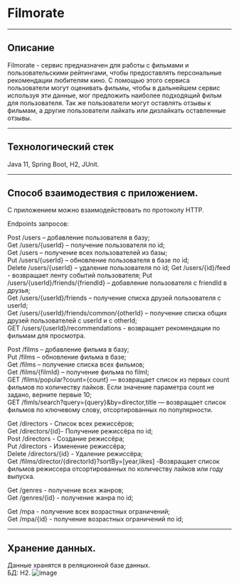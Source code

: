 # Filmorate
___
## Описание
Filmorate - сервис предназначен для работы с фильмами и пользовательскими рейтингами, чтобы предоставлять персональные 
рекомендации любителям кино. С помощью этого сервиса пользователи могут оценивать фильмы, чтобы в дальнейшем сервис 
используя эти данные, мог предложить наиболее подходящий фильм для пользователя. Так же пользователи могут оставлять 
отзывы к фильмам, а другие пользователи лайкать или дизлайкать оставленные отзывы.
___
## Технологический стек
Java 11, Spring Boot, H2, JUnit.
___
## Способ взаимодествия с приложением.
С приложением можно взаимодействовать по протоколу HTTP.  

Endpoints запросов:

Post /users – добавление пользователя в базу;  
Get /users/{userId} – получение пользователя по id;  
Get /users – получение всех пользователей из базы;  
Put /users/{userId} – обновление пользователя в базе по id;  
Delete /users/{userId} – удаление пользователя по id;
Get /users/{id}/feed - возвращает ленту событий пользователя;
Put /users/{userId}/friends/{friendId} – добавление пользователя с friendId в друзья;  
Get /users/{userId}/friends – получение списка друзей пользователя с userId;  
Get /users/{userId}/friends/common/{otherId} – получение списка общих друзей пользователей с userId и c otherId;  
GET /users/{userId}/recommendations - возвращает рекомендации по фильмам для просмотра.  

Post /films – добавление фильма в базу;  
Put /films – обновление фильма в базе;  
Get /films  – получение списка всех фильмов;  
Get /films/{filmId} – получение фильма по filmI;  
GET /films/popular?count={count} — возвращает список из первых count фильмов по количеству лайков.
Если значение параметра count не задано, верните первые 10;  
GET /fimls/search?query={query}&by=director,title — возвращает список фильмов по ключевому слову, отсортированных по 
популярности.

Get /directors - Список всех режиссёров;  
Get /directors/{id}- Получение режиссёра по id;  
Post /directors - Создание режиссёра;  
Put /directors - Изменение режиссёра;  
Delete /directors/{id} - Удаление режиссёра;  
Get /films/director/{directorId}?sortBy=[year,likes] -Возвращает список фильмов режиссера отсортированных по
количеству лайков или году выпуска.

Get /genres - получение всех жанров;  
Get /genres/{id} - получение жанра по id;

Get /mpa - получение всех возрастных ограничений;  
Get /mpa/{id} - получение возрастных ограничений по id;
___
## Хранение данных.
Данные хранятся в реляционной базе данных.  
БД: H2.
![image](https://github.com/PrSergey/java-filmorate/assets/112753342/b12eec93-0057-458f-acfa-d1e77af03778)

